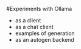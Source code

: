 #Experiments with Ollama
* as a client
* as a chat client
* examples of generation
* as an autogen backend
